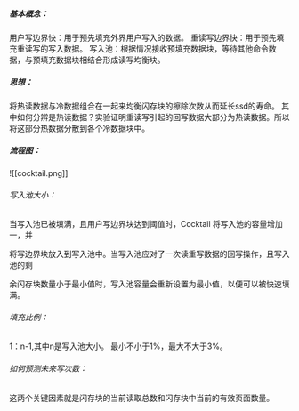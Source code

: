 ##### 基本概念：
用户写边界快：用于预先填充外界用户写入的数据。
重读写边界快：用于预先填充重读写的写入数据。
写入池：根据情况接收预填充数据块，等待其他命令数据，与预填充数据块相结合形成读写均衡块。

##### 思想：
将热读数据与冷数据组合在一起来均衡闪存块的擦除次数从而延长ssd的寿命。
其中如何分辨是热读数据？实验证明重读写引起的回写数据大部分为热读数据。所以将这部分热数据分散到各个冷数据块中。

##### 流程图：
![[cocktail.png]]

###### 写入池大小：
当写入池已被填满，且用户写边界块达到阈值时，Cocktail 将写入池的容量增加一，并

将写边界块放入到写入池中。当写入池应对了一次读重写数据的回写操作，且写入池的剩

余闪存块数量小于最小值时，写入池容量会重新设置为最小值，以便可以被快速填满。
###### 填充比例：
1：n-1,其中n是写入池大小。
最小不小于1%，最大不大于3%。

###### 如何预测未来写次数：
这两个关键因素就是闪存块的当前读取总数和闪存块中当前的有效页面数量。